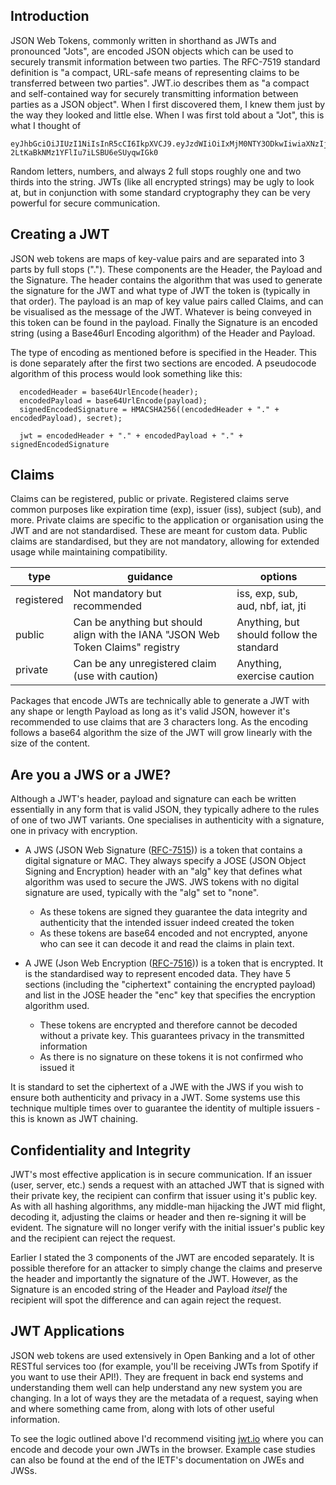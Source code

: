 ## Introduction

JSON Web Tokens, commonly written in shorthand as JWTs and pronounced "Jots",  are encoded JSON objects which can be used to securely transmit information between two parties. The RFC-7519 standard definition is "a compact, URL-safe means of representing claims to be transferred between two parties". JWT.io describes them as "a compact and self-contained way for securely transmitting information between parties as a JSON object". When I first discovered them, I knew them just by the way they looked and little else. When I was first told about a "Jot", this is what I thought of

```
eyJhbGciOiJIUzI1NiIsInR5cCI6IkpXVCJ9.eyJzdWIiOiIxMjM0NTY3ODkwIiwiaXNzIjoiQ2hhcmxpZSBPbGl2ZSIsImV4cCI6NDEyOTgzMzYwMCwibXNnIjoiSGVsbG8gd29ybGQhIn0.5oCzt5DZl-2LtKaBkNMz1YFlIu7iLSBU6eSUyqwIGk0
```

Random letters, numbers, and always 2 full stops roughly one and two thirds into the string. JWTs (like all encrypted strings) may be ugly to look at, but in conjunction with some standard cryptography they can be very powerful for secure communication.


## Creating a JWT

JSON web tokens are maps of key-value pairs and are separated into 3 parts by full stops ("."). These components are the Header, the Payload and the Signature. The header contains the algorithm that was used to generate the signature for the JWT and what type of JWT the token is (typically in that order). The payload is an map of key value pairs called Claims, and can be visualised as the message of the JWT. Whatever is being conveyed in this token can be found in the payload. Finally the Signature is an encoded string (using a Base46url Encoding algorithm) of the Header and Payload. 

The type of encoding as mentioned before is specified in the Header. This is done separately after the first two sections are encoded. A pseudocode algorithm of this process would look something like this:

  ~~~
	encodedHeader = base64UrlEncode(header);
	encodedPayload = base64UrlEncode(payload);
	signedEncodedSignature = HMACSHA256((encodedHeader + "." + encodedPayload), secret);

	jwt = encodedHeader + "." + encodedPayload + "." + signedEncodedSignature
  ~~~

## Claims

Claims can be registered, public or private. Registered claims serve common purposes like expiration time (exp), issuer (iss), subject (sub), and more. Private claims are specific to the application or organisation using the JWT and are not standardised. These are meant for custom data. Public claims are standardised, but they are not mandatory, allowing for extended usage while maintaining compatibility.


| type       | guidance                                                                        | options                                  |
| ---------- | ------------------------------------------------------------------------------- | ---------------------------------------- |
| registered | Not mandatory but recommended                                                   | iss, exp, sub, aud, nbf, iat, jti        |
| public     | Can be anything but should align with the IANA "JSON Web Token Claims" registry | Anything, but should follow the standard |
| private    | Can be any unregistered claim (use with caution)                                | Anything, exercise caution               | 


Packages that encode JWTs are technically able to generate a JWT with any shape or length Payload as long as it's valid JSON, however it's recommended to use claims that are 3 characters long. As the encoding follows a base64 algorithm the size of the JWT will grow linearly with the size of the content.


## Are you a JWS or a JWE?
Although a JWT's header, payload and signature can each be written essentially in any form that is valid JSON, they typically adhere to the rules of one of two JWT variants. One specialises in authenticity with a signature, one in privacy with encryption.

- A JWS (JSON Web Signature ([RFC-7515](https://datatracker.ietf.org/doc/html/rfc7515))) is a token that contains a digital signature or MAC. They always specify a JOSE (JSON Object Signing and Encryption) header with an "alg" key that defines what algorithm was used to secure the JWS. JWS tokens with no digital signature are used, typically with the "alg" set to "none". 
	- As these tokens are signed they guarantee the data integrity and authenticity that the intended issuer indeed created the token
	- As these tokens are base64 encoded and not encrypted, anyone who can see it can decode it and read the claims in plain text.

- A JWE (Json Web Encryption ([RFC-7516](https://datatracker.ietf.org/doc/html/rfc7516))) is a token that is encrypted. It is the standardised way to represent encoded data. They have 5 sections (including the "ciphertext" containing the encrypted payload) and list in the JOSE header the "enc" key that specifies the encryption algorithm used.
	- These tokens are encrypted and therefore cannot be decoded without a private key. This guarantees privacy in the transmitted information
	- As there is no signature on these tokens it is not confirmed who issued it

It is standard to set the ciphertext of a JWE with the JWS if you wish to ensure both authenticity and privacy in a JWT. Some systems use this technique multiple times over to guarantee the identity of multiple issuers - this is known as JWT chaining.


## Confidentiality and Integrity

JWT's most effective application is in secure communication. If an issuer (user, server, etc.) sends a request with an attached JWT that is signed with their private key, the recipient can confirm that issuer using it's public key. As with all hashing algorithms, any middle-man hijacking the JWT mid flight, decoding it, adjusting the claims or header and then re-signing it will be evident. The signature will no longer verify with the initial issuer's public key and the recipient can reject the request. 

Earlier I stated the 3 components of the JWT are encoded separately. It is possible therefore for an attacker to simply change the claims and preserve the header and importantly the signature of the JWT. However, as the Signature is an encoded string of the Header and Payload *itself* the recipient will spot the difference and can again reject the request.


## JWT Applications

JSON web tokens are used extensively in Open Banking and a lot of other RESTful services too (for example, you'll be receiving JWTs from Spotify if you want to use their API!). They are frequent in back end systems and understanding them well can help understand any new system you are changing. In a lot of ways they are the metadata of a request, saying when and where something came from, along with lots of other useful information.

To see the logic outlined above I'd recommend visiting [jwt.io](jwt.io) where you can encode and decode your own JWTs in the browser. Example case studies can also be found at the end of the IETF's documentation on JWEs and JWSs.